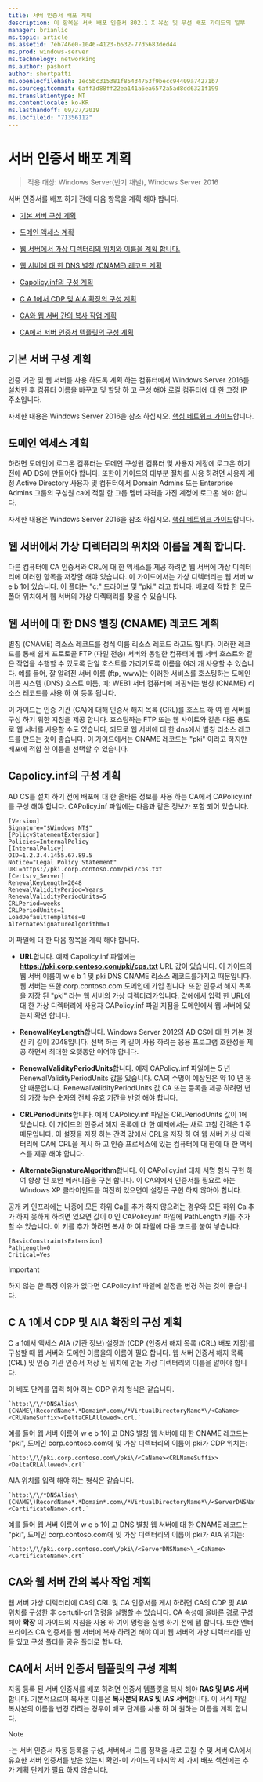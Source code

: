 ```yaml
---
title: 서버 인증서 배포 계획
description: 이 항목은 서버 배포 인증서 802.1 X 유선 및 무선 배포 가이드의 일부
manager: brianlic
ms.topic: article
ms.assetid: 7eb746e0-1046-4123-b532-77d5683ded44
ms.prod: windows-server
ms.technology: networking
ms.author: pashort
author: shortpatti
ms.openlocfilehash: 1ec5bc315381f85434753f9becc94409a74271b7
ms.sourcegitcommit: 6aff3d88ff22ea141a6ea6572a5ad8dd6321f199
ms.translationtype: MT
ms.contentlocale: ko-KR
ms.lasthandoff: 09/27/2019
ms.locfileid: "71356112"
---
```

# <a name="server-certificate-deployment-planning"></a>서버 인증서 배포 계획

>적용 대상: Windows Server(반기 채널), Windows Server 2016

서버 인증서를 배포 하기 전에 다음 항목을 계획 해야 합니다.  
  
-   [기본 서버 구성 계획](#bkmk_basic)  
  
-   [도메인 액세스 계획](#bkmk_domain)  
  
-   [웹 서버에서 가상 디렉터리의 위치와 이름을 계획 합니다.](#bkmk_virtual)  
  
-   [웹 서버에 대 한 DNS 별칭 (CNAME) 레코드 계획](#bkmk_cname)  
  
-   [Capolicy.inf의 구성 계획](#bkmk_capolicy)  
  
-   [C A 1에서 CDP 및 AIA 확장의 구성 계획](#bkmk_cdp)  
  
-   [CA와 웹 서버 간의 복사 작업 계획](#bkmk_copy)  
  
-   [CA에서 서버 인증서 템플릿의 구성 계획](#bkmk_template)  
  
## <a name="bkmk_basic"></a>기본 서버 구성 계획  
인증 기관 및 웹 서버를 사용 하도록 계획 하는 컴퓨터에서 Windows Server 2016를 설치한 후 컴퓨터 이름을 바꾸고 및 할당 하 고 구성 해야 로컬 컴퓨터에 대 한 고정 IP 주소입니다.  
  
자세한 내용은 Windows Server 2016을 참조 하십시오. [핵심 네트워크 가이드](../../../core-network-guide/Core-Network-Guide.md)합니다.  
  
## <a name="bkmk_domain"></a>도메인 액세스 계획  
하려면 도메인에 로그온 컴퓨터는 도메인 구성원 컴퓨터 및 사용자 계정에 로그온 하기 전에 AD DS에 만들어야 합니다. 또한이 가이드의 대부분 절차를 사용 하려면 사용자 계정 Active Directory 사용자 및 컴퓨터에서 Domain Admins 또는 Enterprise Admins 그룹의 구성원 ca에 적절 한 그룹 멤버 자격을 가진 계정에 로그온 해야 합니다.  
  
자세한 내용은 Windows Server 2016을 참조 하십시오. [핵심 네트워크 가이드](../../../core-network-guide/Core-Network-Guide.md)합니다.  
  
## <a name="bkmk_virtual"></a>웹 서버에서 가상 디렉터리의 위치와 이름을 계획 합니다.  
다른 컴퓨터에 CA 인증서와 CRL에 대 한 액세스를 제공 하려면 웹 서버에 가상 디렉터리에 이러한 항목을 저장할 해야 있습니다. 이 가이드에서는 가상 디렉터리는 웹 서버 w e b 1에 있습니다. 이 폴더는 "c:" 드라이브 및 "pki." 라고 합니다. 배포에 적합 한 모든 폴더 위치에서 웹 서버의 가상 디렉터리를 찾을 수 있습니다.  
  
## <a name="bkmk_cname"></a>웹 서버에 대 한 DNS 별칭 (CNAME) 레코드 계획  
별칭 (CNAME) 리소스 레코드를 정식 이름 리소스 레코드 라고도 합니다. 이러한 레코드를 통해 쉽게 프로토콜 FTP (파일 전송) 서버와 동일한 컴퓨터에 웹 서버 호스트와 같은 작업을 수행할 수 있도록 단일 호스트를 가리키도록 이름을 여러 개 사용할 수 있습니다. 예를 들어, 잘 알려진 서버 이름 (ftp, www)는 이러한 서비스를 호스팅하는 도메인 이름 시스템 (DNS) 호스트 이름, 예: WEB1 서버 컴퓨터에 매핑되는 별칭 (CNAME) 리소스 레코드를 사용 하 여 등록 됩니다.  
  
이 가이드는 인증 기관 (CA)에 대해 인증서 해지 목록 (CRL)를 호스트 하 여 웹 서버를 구성 하기 위한 지침을 제공 합니다. 호스팅하는 FTP 또는 웹 사이트와 같은 다른 용도로 웹 서버를 사용할 수도 있습니다, 되므로 웹 서버에 대 한 dns에서 별칭 리소스 레코드를 만드는 것이 좋습니다. 이 가이드에서는 CNAME 레코드는 "pki" 이라고 하지만 배포에 적합 한 이름을 선택할 수 있습니다.  
  
## <a name="bkmk_capolicy"></a>Capolicy.inf의 구성 계획  
AD CS를 설치 하기 전에 배포에 대 한 올바른 정보를 사용 하는 CA에서 CAPolicy.inf를 구성 해야 합니다. CAPolicy.inf 파일에는 다음과 같은 정보가 포함 되어 있습니다.  
  
```  
[Version]  
Signature="$Windows NT$"  
[PolicyStatementExtension]  
Policies=InternalPolicy  
[InternalPolicy]  
OID=1.2.3.4.1455.67.89.5  
Notice="Legal Policy Statement"  
URL=https://pki.corp.contoso.com/pki/cps.txt  
[Certsrv_Server]  
RenewalKeyLength=2048  
RenewalValidityPeriod=Years  
RenewalValidityPeriodUnits=5  
CRLPeriod=weeks  
CRLPeriodUnits=1  
LoadDefaultTemplates=0  
AlternateSignatureAlgorithm=1  
```  
이 파일에 대 한 다음 항목을 계획 해야 합니다.  
  
-   **URL**합니다. 예제 Capolicy.inf 파일에는 **https://pki.corp.contoso.com/pki/cps.txt** URL 값이 있습니다. 이 가이드의 웹 서버 이름이 w e b 1 및 pki DNS CNAME 리소스 레코드를가지고 때문입니다. 웹 서버는 또한 corp.contoso.com 도메인에 가입 됩니다. 또한 인증서 해지 목록을 저장 된 "pki" 라는 웹 서버의 가상 디렉터리가입니다. 값에에서 입력 한 URL에 대 한 가상 디렉터리에 사용자 CAPolicy.inf 파일 지점을 도메인에서 웹 서버에 있는지 확인 합니다.  
  
-   **RenewalKeyLength**합니다. Windows Server 2012의 AD CS에 대 한 기본 갱신 키 길이 2048입니다. 선택 하는 키 길이 사용 하려는 응용 프로그램 호환성을 제공 하면서 최대한 오랫동안 이어야 합니다.  
  
-   **RenewalValidityPeriodUnits**합니다. 예제 CAPolicy.inf 파일에는 5 년 RenewalValidityPeriodUnits 값을 있습니다. CA의 수명이 예상된은 약 10 년 동안 때문입니다. RenewalValidityPeriodUnits 값 CA 또는 등록을 제공 하려면 년의 가장 높은 숫자의 전체 유효 기간을 반영 해야 합니다.  
  
-   **CRLPeriodUnits**합니다. 예제 CAPolicy.inf 파일은 CRLPeriodUnits 값이 1에 있습니다. 이 가이드의 인증서 해지 목록에 대 한 예제에서는 새로 고침 간격은 1 주 때문입니다. 이 설정을 지정 하는 간격 값에서 CRL을 저장 하 여 웹 서버 가상 디렉터리에 CA에 CRL을 게시 하 고 인증 프로세스에 있는 컴퓨터에 대 한에 대 한 액세스를 제공 해야 합니다.  
  
-   **AlternateSignatureAlgorithm**합니다. 이 CAPolicy.inf 대체 서명 형식 구현 하 여 향상 된 보안 메커니즘을 구현 합니다. 이 CA의에서 인증서를 필요로 하는 Windows XP 클라이언트를 여전히 있으면이 설정은 구현 하지 않아야 합니다.  
  
공개 키 인프라에는 나중에 모든 하위 Ca를 추가 하지 않으려는 경우와 모든 하위 Ca 추가 하지 못하게 하려면 있으면 값이 0 인 CAPolicy.inf 파일에 PathLength 키를 추가할 수 있습니다. 이 키를 추가 하려면 복사 하 여 파일에 다음 코드를 붙여 넣습니다.  
  
```  
[BasicConstraintsExtension]  
PathLength=0  
Critical=Yes  
```  
  
> [!IMPORTANT]  
> 하지 않는 한 특정 이유가 없다면 CAPolicy.inf 파일에 설정을 변경 하는 것이 좋습니다.  
  
## <a name="bkmk_cdp"></a>C A 1에서 CDP 및 AIA 확장의 구성 계획  
C a 1에서 액세스 AIA (기관 정보) 설정과 (CDP (인증서 해지 목록 (CRL) 배포 지점)를 구성할 때 웹 서버와 도메인 이름을의 이름이 필요 합니다. 웹 서버 인증서 해지 목록 (CRL) 및 인증 기관 인증서 저장 된 위치에 만든 가상 디렉터리의 이름을 알아야 합니다.  
  
이 배포 단계를 입력 해야 하는 CDP 위치 형식은 같습니다.  
      
    `http:\/\/*DNSAlias\(CNAME\)RecordName*.*Domain*.com\/*VirtualDirectoryName*\/<CaName><CRLNameSuffix><DeltaCRLAllowed>.crl.`  
      
예를 들어 웹 서버 이름이 w e b 1이 고 DNS 별칭 웹 서버에 대 한 CNAME 레코드는 "pki", 도메인 corp.contoso.com에 및 가상 디렉터리의 이름이 pki가 CDP 위치는:  
      
    `http:\/\/pki.corp.contoso.com\/pki\/<CaName><CRLNameSuffix><DeltaCRLAllowed>.crl`  
      
AIA 위치를 입력 해야 하는 형식은 같습니다.  
      
    `http:\/\/*DNSAlias\(CNAME\)RecordName*.*Domain*.com\/*VirtualDirectoryName*\/<ServerDNSName>\_<CaName><CertificateName>.crt.`  
      
예를 들어 웹 서버 이름이 w e b 1이 고 DNS 별칭 웹 서버에 대 한 CNAME 레코드는 "pki", 도메인 corp.contoso.com에 및 가상 디렉터리의 이름이 pki가 AIA 위치는:  
      
    `http:\/\/pki.corp.contoso.com\/pki\/<ServerDNSName>\_<CaName><CertificateName>.crt`  
      
## <a name="bkmk_copy"></a>CA와 웹 서버 간의 복사 작업 계획  
웹 서버 가상 디렉터리에 CA의 CRL 및 CA 인증서를 게시 하려면 CA의 CDP 및 AIA 위치를 구성한 후 certutil-crl 명령을 실행할 수 있습니다. CA 속성에 올바른 경로 구성 해야 **확장** 이 가이드의 지침을 사용 하 여이 명령을 실행 하기 전에 탭 합니다. 또한 엔터프라이즈 CA 인증서를 웹 서버에 복사 하려면 해야 이미 웹 서버의 가상 디렉터리를 만들 있고 구성 폴더를 공유 폴더로 합니다.  
  
## <a name="bkmk_template"></a>CA에서 서버 인증서 템플릿의 구성 계획  
자동 등록 된 서버 인증서를 배포 하려면 인증서 템플릿을 복사 해야 **RAS 및 IAS 서버**합니다. 기본적으로이 복사본 이름은 **복사본의 RAS 및 IAS 서버**합니다. 이 서식 파일 복사본의 이름을 변경 하려는 경우이 배포 단계를 사용 하 여 원하는 이름을 계획 합니다.  
  
> [!NOTE]  
> -는 서버 인증서 자동 등록을 구성, 서버에서 그룹 정책을 새로 고칠 수 및 서버 CA에서 유효한 서버 인증서를 받은 있는지 확인-이 가이드의 마지막 세 가지 배포 섹션에는 추가 계획 단계가 필요 하지 않습니다.  
  


